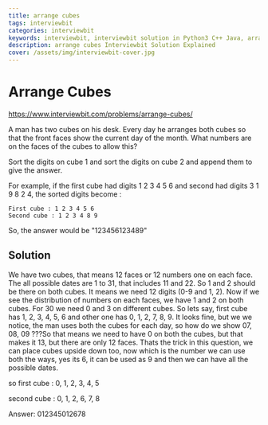 ```yaml
---
title: arrange cubes
tags: interviewbit
categories: interviewbit
keywords: interviewbit, interviewbit solution in Python3 C++ Java, arrange cubes solution
description: arrange cubes Interviewbit Solution Explained
cover: /assets/img/interviewbit-cover.jpg
---
```


# Arrange Cubes

https://www.interviewbit.com/problems/arrange-cubes/

A man has two cubes on his desk.
Every day he arranges both cubes so that the front faces show the current day of the month. 
What numbers are on the faces of the cubes to allow this?

Sort the digits on cube 1 and sort the digits on cube 2 and append them to give the answer.

For example, if the first cube had digits 1 2 3 4 5 6 and second had digits 3 1 9 8 2 4, 
the sorted digits become :
```
First cube : 1 2 3 4 5 6
Second cube : 1 2 3 4 8 9
```

So, the answer would be "123456123489"


## Solution

We have two cubes, that means 12 faces or 12 numbers one on each face. The all possible dates are 1 to 31, that includes 11 and 22. So 1 and 2 should be there on both cubes. It means we need 12 digits (0-9 and 1, 2). Now if we see the distribution of numbers on each faces, we have 1 and 2 on both cubes. For 30 we need 0 and 3 on different cubes. So lets say, first cube has 1, 2, 3, 4, 5, 6 and other one has 0, 1, 2, 7, 8, 9. It looks fine, but we we notice, the man uses both the cubes for each day, so how do we show 07, 08, 09 ???So that means we need to have 0 on both the cubes, but that makes it 13, but there are only 12 faces. Thats the trick in this question, we can place cubes upside down too, now which is the number we can use both the ways, yes its 6, it can be used as 9 and then we can have all the possible dates.

so first cube : 0, 1, 2, 3, 4, 5

second cube : 0, 1, 2, 6, 7, 8

Answer: 012345012678
